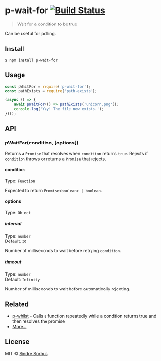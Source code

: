 # p-wait-for [![Build Status](https://travis-ci.org/sindresorhus/p-wait-for.svg?branch=master)](https://travis-ci.org/sindresorhus/p-wait-for)

> Wait for a condition to be true

Can be useful for polling.


## Install

```
$ npm install p-wait-for
```


## Usage

```js
const pWaitFor = require('p-wait-for');
const pathExists = require('path-exists');

(async () => {
	await pWaitFor(() => pathExists('unicorn.png'));
	console.log('Yay! The file now exists.');
})();
```


## API

### pWaitFor(condition, [options])

Returns a `Promise` that resolves when `condition` returns `true`. Rejects if `condition` throws or returns a `Promise` that rejects.

#### condition

Type: `Function`

Expected to return `Promise<boolean> | boolean`.

#### options

Type: `Object`

##### interval

Type: `number`<br>
Default: `20`

Number of milliseconds to wait before retrying `condition`.

##### timeout

Type: `number`<br>
Default: `Infinity`

Number of milliseconds to wait before automatically rejecting.


## Related

- [p-whilst](https://github.com/sindresorhus/p-whilst) - Calls a function repeatedly while a condition returns true and then resolves the promise
- [More…](https://github.com/sindresorhus/promise-fun)


## License

MIT © [Sindre Sorhus](https://sindresorhus.com)
